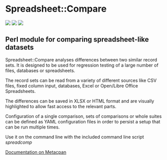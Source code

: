 # Spreadsheet::Compare

[![](https://github.com/tomk3003/spreadsheet-compare/workflows/linux/badge.svg)](https://github.com/tomk3003/spreadsheet-compare/actions) 
[![](https://github.com/tomk3003/spreadsheet-compare/workflows/macos/badge.svg)](https://github.com/tomk3003/spreadsheet-compare/actions) 
[![](https://github.com/tomk3003/spreadsheet-compare/workflows/windows/badge.svg)](https://github.com/tomk3003/spreadsheet-compare/actions)

## Perl module for comparing spreadsheet-like datasets

Spreadsheet::Compare analyses differences between two similar record sets.
It is designed to be used for regression testing of a large number of files,
databases or spreadsheets.

The record sets can be read from a variety of different sources like CSV files,
fixed column input, databases, Excel or Open/Libre Office Spreadsheets.

The differences can be saved in XLSX or HTML format and are visually highlighted
to allow fast access to the relevant parts.

Configuration of a single comparison, sets of comparisons or whole suites
can be defined as YAML configuration files in order to persist a setup that can be run
multiple times.

Use it on the command line with the included command line script *spreadcomp*

[Documentation on Metacpan](https://metacpan.org/pod/Spreadsheet::Compare)
